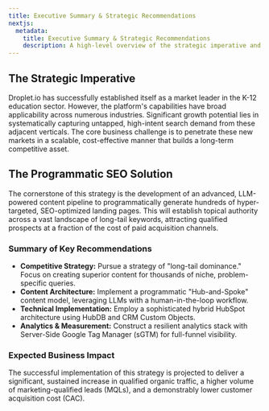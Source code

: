 ```yaml
---
title: Executive Summary & Strategic Recommendations
nextjs:
  metadata:
    title: Executive Summary & Strategic Recommendations
    description: A high-level overview of the strategic imperative and key recommendations for Droplet.io's demand generation strategy.
---
```


## The Strategic Imperative

Droplet.io has successfully established itself as a market leader in the K-12 education sector. However, the platform's capabilities have broad applicability across numerous industries. Significant growth potential lies in systematically capturing untapped, high-intent search demand from these adjacent verticals. The core business challenge is to penetrate these new markets in a scalable, cost-effective manner that builds a long-term competitive asset.

## The Programmatic SEO Solution

The cornerstone of this strategy is the development of an advanced, LLM-powered content pipeline to programmatically generate hundreds of hyper-targeted, SEO-optimized landing pages. This will establish topical authority across a vast landscape of long-tail keywords, attracting qualified prospects at a fraction of the cost of paid acquisition channels.

### Summary of Key Recommendations

-   **Competitive Strategy:** Pursue a strategy of "long-tail dominance." Focus on creating superior content for thousands of niche, problem-specific queries.
-   **Content Architecture:** Implement a programmatic "Hub-and-Spoke" content model, leveraging LLMs with a human-in-the-loop workflow.
-   **Technical Implementation:** Employ a sophisticated hybrid HubSpot architecture using HubDB and CRM Custom Objects.
-   **Analytics & Measurement:** Construct a resilient analytics stack with Server-Side Google Tag Manager (sGTM) for full-funnel visibility.

### Expected Business Impact

The successful implementation of this strategy is projected to deliver a significant, sustained increase in qualified organic traffic, a higher volume of marketing-qualified leads (MQLs), and a demonstrably lower customer acquisition cost (CAC).
